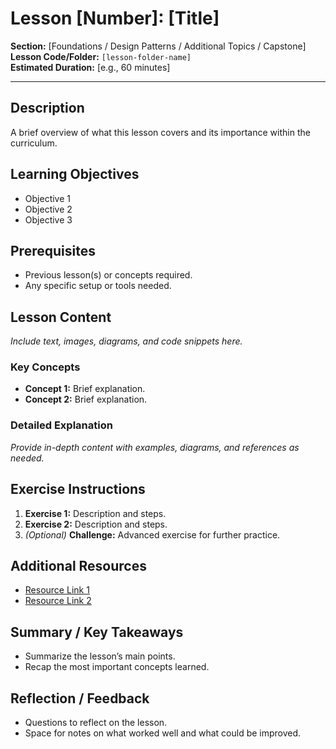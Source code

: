 # Lesson [Number]: [Title]

**Section:** [Foundations / Design Patterns / Additional Topics / Capstone]  
**Lesson Code/Folder:** `[lesson-folder-name]`  
**Estimated Duration:** [e.g., 60 minutes]

---

## Description
A brief overview of what this lesson covers and its importance within the curriculum.

## Learning Objectives
- Objective 1
- Objective 2
- Objective 3

## Prerequisites
- Previous lesson(s) or concepts required.
- Any specific setup or tools needed.

## Lesson Content
*Include text, images, diagrams, and code snippets here.*

### Key Concepts
- **Concept 1:** Brief explanation.
- **Concept 2:** Brief explanation.

### Detailed Explanation
*Provide in-depth content with examples, diagrams, and references as needed.*

## Exercise Instructions
1. **Exercise 1:** Description and steps.
2. **Exercise 2:** Description and steps.
3. *(Optional)* **Challenge:** Advanced exercise for further practice.

## Additional Resources
- [Resource Link 1](#)
- [Resource Link 2](#)

## Summary / Key Takeaways
- Summarize the lesson’s main points.
- Recap the most important concepts learned.

## Reflection / Feedback
- Questions to reflect on the lesson.
- Space for notes on what worked well and what could be improved.
